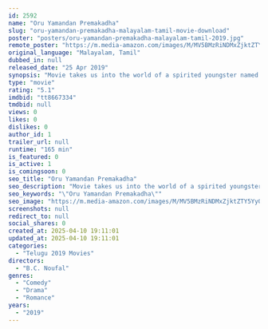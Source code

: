 ```yaml
---
id: 2592
name: "Oru Yamandan Premakadha"
slug: "oru-yamandan-premakadha-malayalam-tamil-movie-download"
poster: "posters/oru-yamandan-premakadha-malayalam-tamil-2019.jpg"
remote_poster: "https://m.media-amazon.com/images/M/MV5BMzRiNDMxZjktZTY5Yy00OGIwLWE4ZWItZTM5YzZkOTQ4ZjU1XkEyXkFqcGc@._V1_SX300.jpg"
original_language: "Malayalam, Tamil"
dubbed_in: null
released_date: "25 Apr 2019"
synopsis: "Movie takes us into the world of a spirited youngster named Lallu and his colorful gang of friends."
type: "movie"
rating: "5.1"
imdbid: "tt8667334"
tmdbid: null
views: 0
likes: 0
dislikes: 0
author_id: 1
trailer_url: null
runtime: "165 min"
is_featured: 0
is_active: 1
is_comingsoon: 0
seo_title: "Oru Yamandan Premakadha"
seo_description: "Movie takes us into the world of a spirited youngster named Lallu and his colorful gang of friends."
seo_keywords: "\"Oru Yamandan Premakadha\""
seo_image: "https://m.media-amazon.com/images/M/MV5BMzRiNDMxZjktZTY5Yy00OGIwLWE4ZWItZTM5YzZkOTQ4ZjU1XkEyXkFqcGc@._V1_SX300.jpg"
screenshots: null
redirect_to: null
social_shares: 0
created_at: 2025-04-10 19:11:01
updated_at: 2025-04-10 19:11:01
categories:
  - "Telugu 2019 Movies"
directors:
  - "B.C. Noufal"
genres:
  - "Comedy"
  - "Drama"
  - "Romance"
years:
  - "2019"
---
```

